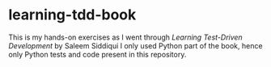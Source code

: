 # learning-tdd-book

This is my hands-on exercises as I went through _Learning Test-Driven Development_ by Saleem Siddiqui
I only used Python part of the book, hence only Python tests and code present in this repository.